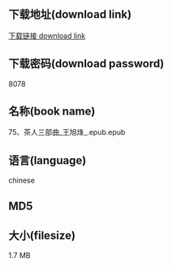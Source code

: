 ## 下载地址(download link)
[下载链接 download link](https://tutu365.netlify.app/?s=75%E3%80%81%E8%8C%B6%E4%BA%BA%E4%B8%89%E9%83%A8%E6%9B%B2_%E7%8E%8B%E6%97%AD%E7%83%BD_.epub)

## 下载密码(download password)
8078

## 名称(book name)
75、茶人三部曲_王旭烽_.epub.epub

## 语言(language)
chinese

## MD5


## 大小(filesize)
1.7 MB

